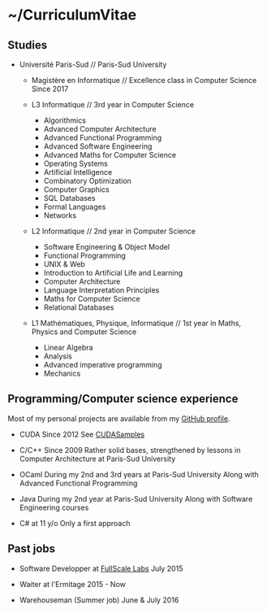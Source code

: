 # ~/CurriculumVitae

##	Studies

-	Université Paris-Sud // Paris-Sud University
	-	Magistère en Informatique // Excellence class in Computer Science
		Since 2017
	
	-	L3 Informatique // 3rd year in Computer Science
		*	Algorithmics
		*	Advanced Computer Architecture
		*	Advanced Functional Programming
		*	Advanced Software Engineering
		*	Advanced Maths for Computer Science
		*	Operating Systems
		*	Artificial Intelligence
		*	Combinatory Optimization
		*	Computer Graphics
		*	SQL Databases
		*	Formal Languages
		*	Networks
	
	-	L2 Informatique // 2nd year in Computer Science
		*	Software Engineering & Object Model
		*	Functional Programming
		*	UNIX & Web
		*	Introduction to Artificial Life and Learning
		*	Computer Architecture
		*	Language Interpretation Principles
		*	Maths for Computer Science
		*	Relational Databases

	-	L1 Mathématiques, Physique, Informatique // 1st year in Maths, Physics and Computer Science
		*	Linear Algebra
		*	Analysis
		*	Advanced imperative programming
		*	Mechanics

##	Programming/Computer science experience

Most of my personal projects are available from my [GitHub profile](https://github.com/JPenuchot).

-	CUDA
	Since 2012
	See [CUDASamples](https://github.com/JPenuchot/CUDA_Samples)

-	C/C++
	Since 2009
	Rather solid bases, strengthened by lessons in Computer Architecture at Paris-Sud University

-	OCaml
	During my 2nd and 3rd years at Paris-Sud University
	Along with Advanced Functional Programming

-	Java
	During my 2nd year at Paris-Sud University
	Along with Software Engineering courses

-	C# at 11 y/o
	Only a first approach

##	Past jobs

-	Software Developper at [FullScale Labs](http://www.fullscale-labs.com/index.php/)
	July 2015

-	Waiter at l'Ermitage
	2015 - Now

-	Warehouseman (Summer job)
	June & July 2016
